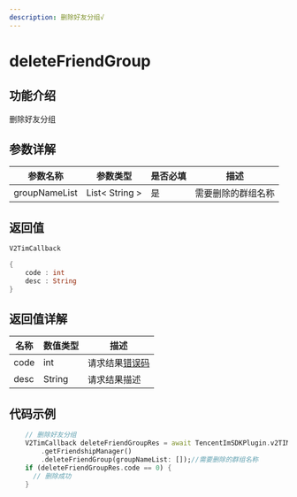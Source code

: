 ```yaml
---
description: 删除好友分组√
---
```


# deleteFriendGroup

## 功能介绍

删除好友分组

## 参数详解

| 参数名称          | 参数类型           | 是否必填 | 描述        |
| ------------- | -------------- | ---- | --------- |
| groupNameList | List< String > | 是    | 需要删除的群组名称 |

## 返回值

```dart
V2TimCallback

{
    code : int
    desc : String
}
```

## 返回值详解

| 名称   | 数值类型   | 描述                                                             |
| ---- | ------ | -------------------------------------------------------------- |
| code | int    | 请求结果[错误码](https://cloud.tencent.com/document/product/269/1671) |
| desc | String | 请求结果描述                                                         |

## 代码示例  &#x20;

```dart
    // 删除好友分组
    V2TimCallback deleteFriendGroupRes = await TencentImSDKPlugin.v2TIMManager
        .getFriendshipManager()
        .deleteFriendGroup(groupNameList: []);//需要删除的群组名称
    if (deleteFriendGroupRes.code == 0) {
      // 删除成功
    }

```
